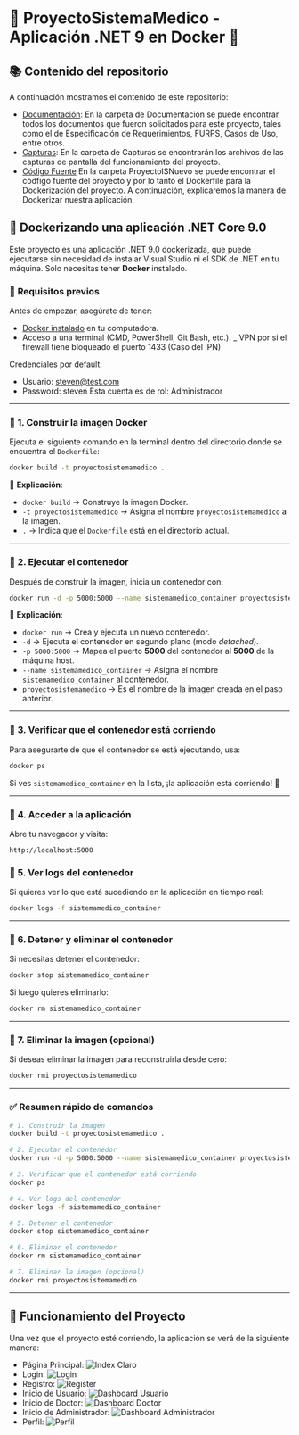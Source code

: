 ﻿# 🏥 ProyectoSistemaMedico  - Aplicación .NET 9 en Docker 🥼

## 📚 Contenido del repositorio

A continuación mostramos el contenido de este repositorio:

 - [Documentación](Documentación): En la carpeta de Documentación se puede encontrar todos los documentos que fueron solicitados para este proyecto, tales como el de Especificación de Requerimientos, FURPS, Casos de Uso, entre otros.
 - [Capturas](Capturas): En la carpeta de Capturas se encontrarán los archivos de las capturas de pantalla del funcionamiento del proyecto.
 - [Código Fuente](ProyectoISNuevo) En la carpeta ProyectoISNuevo se puede encontrar el códfigo fuente del proyecto y por lo tanto el Dockerfile para la Dockerización del proyecto. A continuación, explicaremos la manera de Dockerizar nuestra aplicación.

## 📝 Dockerizando una aplicación .NET Core 9.0

Este proyecto es una aplicación .NET 9.0 dockerizada, que puede ejecutarse sin necesidad de instalar Visual Studio ni el SDK de .NET en tu máquina. Solo necesitas tener **Docker** instalado.

### 📌 **Requisitos previos**
Antes de empezar, asegúrate de tener:
- [Docker instalado](https://www.docker.com/get-started) en tu computadora.
- Acceso a una terminal (CMD, PowerShell, Git Bash, etc.).
_ VPN por si el firewall tiene bloqueado el puerto 1433 (Caso del IPN)

Credenciales por default:
- Usuario: steven@test.com
- Password: steven
Esta cuenta es de rol: Administrador

---

### 🚀 **1. Construir la imagen Docker**
Ejecuta el siguiente comando en la terminal dentro del directorio donde se encuentra el `Dockerfile`:

```sh
docker build -t proyectosistemamedico .
```

📌 **Explicación**:
- `docker build` → Construye la imagen Docker.
- `-t proyectosistemamedico` → Asigna el nombre `proyectosistemamedico` a la imagen.
- `.` → Indica que el `Dockerfile` está en el directorio actual.

---

### 🚀 **2. Ejecutar el contenedor**
Después de construir la imagen, inicia un contenedor con:

```sh
docker run -d -p 5000:5000 --name sistemamedico_container proyectosistemamedico
```

📌 **Explicación**:
- `docker run` → Crea y ejecuta un nuevo contenedor.
- `-d` → Ejecuta el contenedor en segundo plano (modo *detached*).
- `-p 5000:5000` → Mapea el puerto **5000** del contenedor al **5000** de la máquina host.
- `--name sistemamedico_container` → Asigna el nombre `sistemamedico_container` al contenedor.
- `proyectosistemamedico` → Es el nombre de la imagen creada en el paso anterior.

---

### 🚀 **3. Verificar que el contenedor está corriendo**
Para asegurarte de que el contenedor se está ejecutando, usa:

```sh
docker ps
```

Si ves `sistemamedico_container` en la lista, ¡la aplicación está corriendo! 🎉

---

### 🚀 **4. Acceder a la aplicación**
Abre tu navegador y visita:

```
http://localhost:5000
```


### 🚀 **5. Ver logs del contenedor**
Si quieres ver lo que está sucediendo en la aplicación en tiempo real:

```sh
docker logs -f sistemamedico_container
```

---

### 🚀 **6. Detener y eliminar el contenedor**
Si necesitas detener el contenedor:

```sh
docker stop sistemamedico_container
```

Si luego quieres eliminarlo:

```sh
docker rm sistemamedico_container
```

---

### 🚀 **7. Eliminar la imagen (opcional)**
Si deseas eliminar la imagen para reconstruirla desde cero:

```sh
docker rmi proyectosistemamedico
```

---

### ✅ **Resumen rápido de comandos**
```sh
# 1. Construir la imagen
docker build -t proyectosistemamedico .

# 2. Ejecutar el contenedor
docker run -d -p 5000:5000 --name sistemamedico_container proyectosistemamedico

# 3. Verificar que el contenedor está corriendo
docker ps

# 4. Ver logs del contenedor
docker logs -f sistemamedico_container

# 5. Detener el contenedor
docker stop sistemamedico_container

# 6. Eliminar el contenedor
docker rm sistemamedico_container

# 7. Eliminar la imagen (opcional)
docker rmi proyectosistemamedico

```

---

## 📸 Funcionamiento del Proyecto

Una vez que el proyecto esté corriendo, la aplicación se verá de la siguiente manera:

 - Página Principal: ![Index Claro](Capturas/Index%20claro.png)
 - Login: ![Login](Capturas/Login.png)
 - Registro: ![Register](Capturas/Register.png)
 - Inicio de Usuario: ![Dashboard Usuario](Capturas/Dashboard%20usuario.png)
 - Inicio de Doctor: ![Dashboard Doctor](Capturas/Dashboard%20doctor.png)
 - Inicio de Administrador: ![Dashboard Administrador](Capturas/Dashboard%20admin.png)
 - Perfil: ![Perfil](Capturas/Mi%20perfil.png)

